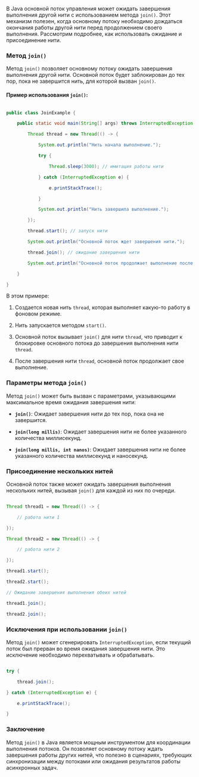 В Java основной поток управления может ожидать завершения выполнения другой нити с использованием метода `join()`. Этот механизм полезен, когда основному потоку необходимо дождаться окончания работы другой нити перед продолжением своего выполнения. Рассмотрим подробнее, как использовать ожидание и присоединение нити.

### Метод `join()`

Метод `join()` позволяет основному потоку ожидать завершения выполнения другой нити. Основной поток будет заблокирован до тех пор, пока не завершится нить, для которой вызван `join()`.

#### Пример использования `join()`:

```java

public class JoinExample {

    public static void main(String[] args) throws InterruptedException {

        Thread thread = new Thread(() -> {

            System.out.println("Нить начала выполнение.");

            try {

                Thread.sleep(3000); // имитация работы нити

            } catch (InterruptedException e) {

                e.printStackTrace();

            }

            System.out.println("Нить завершила выполнение.");

        });

        thread.start(); // запуск нити

        System.out.println("Основной поток ждет завершения нити.");

        thread.join(); // ожидание завершения нити

        System.out.println("Основной поток продолжает выполнение после завершения нити.");

    }

}

```

В этом примере:

1. Создается новая нить `thread`, которая выполняет какую-то работу в фоновом режиме.

2. Нить запускается методом `start()`.

3. Основной поток вызывает `join()` для нити `thread`, что приводит к блокировке основного потока до завершения выполнения нити `thread`.

4. После завершения нити `thread`, основной поток продолжает свое выполнение.

### Параметры метода `join()`

Метод `join()` может быть вызван с параметрами, указывающими максимальное время ожидания завершения нити:

- **`join()`**: Ожидает завершения нити до тех пор, пока она не завершится.

- **`join(long millis)`**: Ожидает завершения нити не более указанного количества миллисекунд.

- **`join(long millis, int nanos)`**: Ожидает завершения нити не более указанного количества миллисекунд и наносекунд.

### Присоединение нескольких нитей

Основной поток также может ожидать завершения выполнения нескольких нитей, вызывая `join()` для каждой из них по очереди.

```java

Thread thread1 = new Thread(() -> {

    // работа нити 1

});

Thread thread2 = new Thread(() -> {

    // работа нити 2

});

thread1.start();

thread2.start();

// Ожидание завершения выполнения обеих нитей

thread1.join();

thread2.join();

```

### Исключения при использовании `join()`

Метод `join()` может сгенерировать `InterruptedException`, если текущий поток был прерван во время ожидания завершения нити. Это исключение необходимо перехватывать и обрабатывать.

```java

try {

    thread.join();

} catch (InterruptedException e) {

    e.printStackTrace();

}

```

### Заключение

Метод `join()` в Java является мощным инструментом для координации выполнения потоков. Он позволяет основному потоку ждать завершения работы других нитей, что полезно в сценариях, требующих синхронизации между потоками или ожидания результатов работы асинхронных задач.